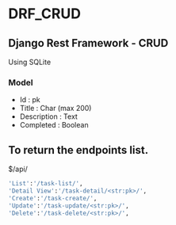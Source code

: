 # DRF_CRUD
## Django Rest Framework - CRUD
Using SQLite

### Model
- Id : pk
- Title : Char (max 200)
- Description : Text
- Completed : Boolean



## To return the endpoints list.
$/api/ 

```bash
'List':'/task-list/',
'Detail View':'/task-detail/<str:pk>/',
'Create':'/task-create/',
'Update':'/task-update/<str:pk>/',
'Delete':'/task-delete/<str:pk>/',
```

